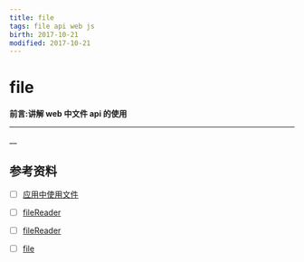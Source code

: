```yaml
---
title: file    
tags: file api web js      
birth: 2017-10-21      
modified: 2017-10-21      
---
```


file
===
**前言:讲解 web 中文件 api 的使用**

---
__

## 参考资料
* [ ] [应用中使用文件](https://developer.mozilla.org/zh-CN/docs/Using_files_from_web_applications)
* [ ] [fileReader](https://developer.mozilla.org/zh-CN/docs/Web/DEVICE_API/FileReader)
* [ ] [fileReader](https://developer.mozilla.org/zh-CN/docs/Web/DEVICE_API/FileReader)
* [ ] [file](https://developer.mozilla.org/zh-CN/docs/Web/DEVICE_API/File)


